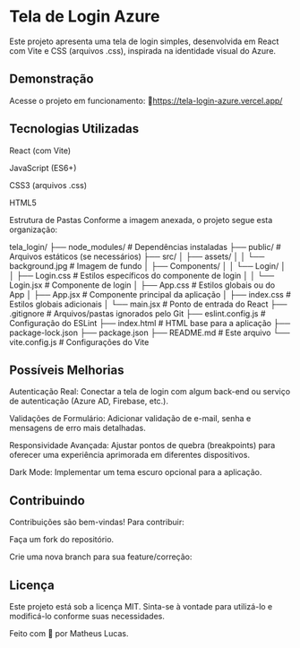# Tela de Login Azure

Este projeto apresenta uma tela de login simples, desenvolvida em React com Vite e CSS (arquivos .css), inspirada na identidade visual do Azure.

## Demonstração
Acesse o projeto em funcionamento: 🔗https://tela-login-azure.vercel.app/

## Tecnologias Utilizadas

React (com Vite)

JavaScript (ES6+)

CSS3 (arquivos .css)

HTML5

Estrutura de Pastas
Conforme a imagem anexada, o projeto segue esta organização:

tela_login/
├── node_modules/            # Dependências instaladas
├── public/                  # Arquivos estáticos (se necessários)
├── src/
│   ├── assets/
│   │   └── background.jpg   # Imagem de fundo
│   ├── Components/
│   │   └── Login/
│   │       ├── Login.css    # Estilos específicos do componente de login
│   │       └── Login.jsx    # Componente de login
│   ├── App.css              # Estilos globais ou do App
│   ├── App.jsx              # Componente principal da aplicação
│   ├── index.css            # Estilos globais adicionais
│   └── main.jsx             # Ponto de entrada do React
├── .gitignore               # Arquivos/pastas ignorados pelo Git
├── eslint.config.js         # Configuração do ESLint
├── index.html               # HTML base para a aplicação
├── package-lock.json
├── package.json
├── README.md                # Este arquivo
└── vite.config.js           # Configurações do Vite

## Possíveis Melhorias

Autenticação Real: Conectar a tela de login com algum back-end ou serviço de autenticação (Azure AD, Firebase, etc.).

Validações de Formulário: Adicionar validação de e-mail, senha e mensagens de erro mais detalhadas.

Responsividade Avançada: Ajustar pontos de quebra (breakpoints) para oferecer uma experiência aprimorada em diferentes dispositivos.

Dark Mode: Implementar um tema escuro opcional para a aplicação.

## Contribuindo

Contribuições são bem-vindas! Para contribuir:

Faça um fork do repositório.

Crie uma nova branch para sua feature/correção:

## Licença
Este projeto está sob a licença MIT. Sinta-se à vontade para utilizá-lo e modificá-lo conforme suas necessidades.

Feito com 💙 por Matheus Lucas.

